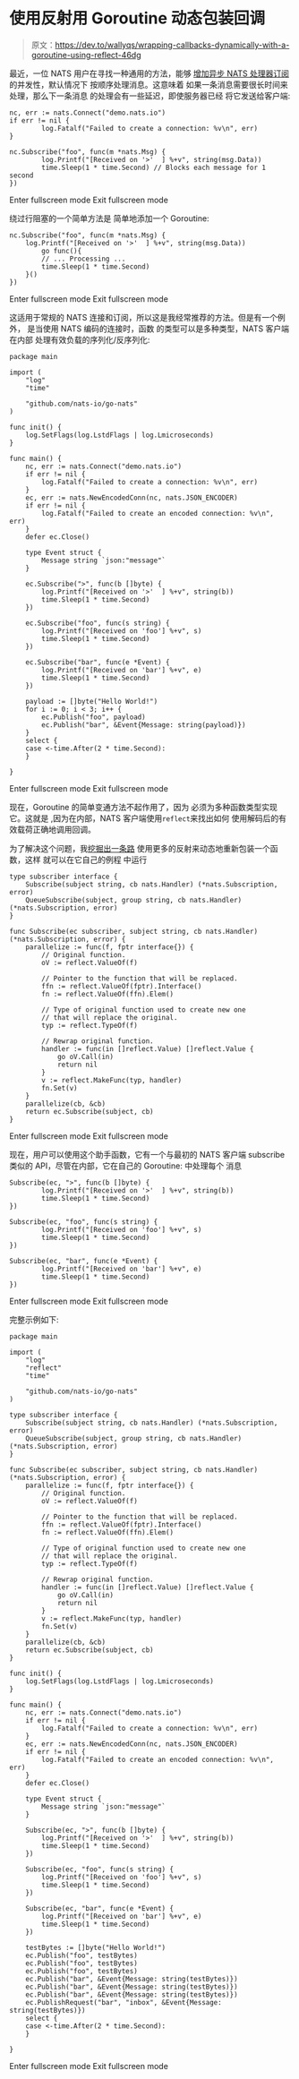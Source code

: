 # 使用反射用 Goroutine 动态包装回调

> 原文：<https://dev.to/wallyqs/wrapping-callbacks-dynamically-with-a-goroutine-using-reflect-46dg>

最近，一位 NATS 用户在寻找一种通用的方法，能够
[增加异步 NATS 处理器订阅](https://github.com/nats-io/go-nats/pull/451)的并发性，默认情况下
按顺序处理消息。这意味着
如果一条消息需要很长时间来处理，那么下一条消息
的处理会有一些延迟，即使服务器已经
将它发送给客户端:

```
nc, err := nats.Connect("demo.nats.io")
if err != nil {
        log.Fatalf("Failed to create a connection: %v\n", err)
}

nc.Subscribe("foo", func(m *nats.Msg) {
        log.Printf("[Received on '>'  ] %+v", string(msg.Data))
        time.Sleep(1 * time.Second) // Blocks each message for 1 second
}) 
```

Enter fullscreen mode Exit fullscreen mode

绕过行阻塞的一个简单方法是
简单地添加一个 Goroutine:

```
nc.Subscribe("foo", func(m *nats.Msg) {
    log.Printf("[Received on '>'  ] %+v", string(msg.Data))
        go func(){
        // ... Processing ...
        time.Sleep(1 * time.Second) 
    }()
}) 
```

Enter fullscreen mode Exit fullscreen mode

这适用于常规的 NATS 连接和订阅，所以这是我经常推荐的方法。但是有一个例外，
是当使用 NATS 编码的连接时，函数
的类型可以是多种类型，NATS 客户端在内部
处理有效负载的序列化/反序列化:

```
package main

import (
    "log"
    "time"

    "github.com/nats-io/go-nats"
)

func init() {
    log.SetFlags(log.LstdFlags | log.Lmicroseconds)
}

func main() {
    nc, err := nats.Connect("demo.nats.io")
    if err != nil {
        log.Fatalf("Failed to create a connection: %v\n", err)
    }
    ec, err := nats.NewEncodedConn(nc, nats.JSON_ENCODER)
    if err != nil {
        log.Fatalf("Failed to create an encoded connection: %v\n", err)
    }
    defer ec.Close()

    type Event struct {
        Message string `json:"message"`
    }

    ec.Subscribe(">", func(b []byte) {
        log.Printf("[Received on '>'  ] %+v", string(b))
        time.Sleep(1 * time.Second)
    })

    ec.Subscribe("foo", func(s string) {
        log.Printf("[Received on 'foo'] %+v", s)
        time.Sleep(1 * time.Second)
    })

    ec.Subscribe("bar", func(e *Event) {
        log.Printf("[Received on 'bar'] %+v", e)
        time.Sleep(1 * time.Second)
    })

    payload := []byte("Hello World!")
    for i := 0; i < 3; i++ {
        ec.Publish("foo", payload)
        ec.Publish("bar", &Event{Message: string(payload)})
    }
    select {
    case <-time.After(2 * time.Second):
    }

} 
```

Enter fullscreen mode Exit fullscreen mode

现在，Goroutine 的简单变通方法不起作用了，因为
必须为多种函数类型实现它。这就是
,因为在内部，NATS 客户端使用`reflect`来找出如何
使用解码后的有效载荷正确地调用回调。

为了解决这个问题，我[挖掘出一条路](https://www.youtube.com/watch?v=_znElks13UA)
使用更多的反射来动态地重新包装一个函数，这样
就可以在它自己的例程
中运行

```
type subscriber interface {
    Subscribe(subject string, cb nats.Handler) (*nats.Subscription, error)
    QueueSubscribe(subject, group string, cb nats.Handler) (*nats.Subscription, error)
}

func Subscribe(ec subscriber, subject string, cb nats.Handler) (*nats.Subscription, error) {
    parallelize := func(f, fptr interface{}) {
        // Original function.
        oV := reflect.ValueOf(f)

        // Pointer to the function that will be replaced.
        ffn := reflect.ValueOf(fptr).Interface()
        fn := reflect.ValueOf(ffn).Elem()

        // Type of original function used to create new one
        // that will replace the original.
        typ := reflect.TypeOf(f)

        // Rewrap original function.
        handler := func(in []reflect.Value) []reflect.Value {
            go oV.Call(in)
            return nil
        }
        v := reflect.MakeFunc(typ, handler)
        fn.Set(v)
    }
    parallelize(cb, &cb)
    return ec.Subscribe(subject, cb)
} 
```

Enter fullscreen mode Exit fullscreen mode

现在，用户可以使用这个助手函数，它有一个与最初的
NATS 客户端 subscribe 类似的 API，尽管在内部，它在自己的 Goroutine:
中处理每个
消息

```
Subscribe(ec, ">", func(b []byte) {
        log.Printf("[Received on '>'  ] %+v", string(b))
        time.Sleep(1 * time.Second)
})

Subscribe(ec, "foo", func(s string) {
        log.Printf("[Received on 'foo'] %+v", s)
        time.Sleep(1 * time.Second)
})

Subscribe(ec, "bar", func(e *Event) {
        log.Printf("[Received on 'bar'] %+v", e)
        time.Sleep(1 * time.Second)
}) 
```

Enter fullscreen mode Exit fullscreen mode

完整示例如下:

```
package main

import (
    "log"
    "reflect"
    "time"

    "github.com/nats-io/go-nats"
)

type subscriber interface {
    Subscribe(subject string, cb nats.Handler) (*nats.Subscription, error)
    QueueSubscribe(subject, group string, cb nats.Handler) (*nats.Subscription, error)
}

func Subscribe(ec subscriber, subject string, cb nats.Handler) (*nats.Subscription, error) {
    parallelize := func(f, fptr interface{}) {
        // Original function.
        oV := reflect.ValueOf(f)

        // Pointer to the function that will be replaced.
        ffn := reflect.ValueOf(fptr).Interface()
        fn := reflect.ValueOf(ffn).Elem()

        // Type of original function used to create new one
        // that will replace the original.
        typ := reflect.TypeOf(f)

        // Rewrap original function.
        handler := func(in []reflect.Value) []reflect.Value {
            go oV.Call(in)
            return nil
        }
        v := reflect.MakeFunc(typ, handler)
        fn.Set(v)
    }
    parallelize(cb, &cb)
    return ec.Subscribe(subject, cb)
}

func init() {
    log.SetFlags(log.LstdFlags | log.Lmicroseconds)
}

func main() {
    nc, err := nats.Connect("demo.nats.io")
    if err != nil {
        log.Fatalf("Failed to create a connection: %v\n", err)
    }
    ec, err := nats.NewEncodedConn(nc, nats.JSON_ENCODER)
    if err != nil {
        log.Fatalf("Failed to create an encoded connection: %v\n", err)
    }
    defer ec.Close()

    type Event struct {
        Message string `json:"message"`
    }

    Subscribe(ec, ">", func(b []byte) {
        log.Printf("[Received on '>'  ] %+v", string(b))
        time.Sleep(1 * time.Second)
    })

    Subscribe(ec, "foo", func(s string) {
        log.Printf("[Received on 'foo'] %+v", s)
        time.Sleep(1 * time.Second)
    })

    Subscribe(ec, "bar", func(e *Event) {
        log.Printf("[Received on 'bar'] %+v", e)
        time.Sleep(1 * time.Second)
    })

    testBytes := []byte("Hello World!")
    ec.Publish("foo", testBytes)
    ec.Publish("foo", testBytes)
    ec.Publish("foo", testBytes)
    ec.Publish("bar", &Event{Message: string(testBytes)})
    ec.Publish("bar", &Event{Message: string(testBytes)})
    ec.Publish("bar", &Event{Message: string(testBytes)})
    ec.PublishRequest("bar", "inbox", &Event{Message: string(testBytes)})
    select {
    case <-time.After(2 * time.Second):
    }

} 
```

Enter fullscreen mode Exit fullscreen mode